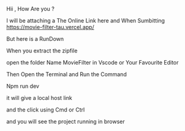 Hii , How Are you ?

I will be attaching a The Online Link here and When Sumbitting
https://movie-filter-tau.vercel.app/

But here is a RunDown

When you extract the zipfile

open the folder Name MovieFilter in Vscode or Your Favourite Editor

Then Open the Terminal and Run the Command

Npm run dev

it will give a local host link

and the click using Cmd or Ctrl

and you will see the project running in browser
